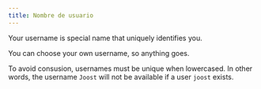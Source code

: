```yaml
---
title: Nombre de usuario
---
```


Your username is special name that uniquely identifies you.

You can choose your own username, so anything goes.

To avoid consusion, usernames must be unique when lowercased. In other words, the username `Joost` will not be available if a user `joost` exists.

